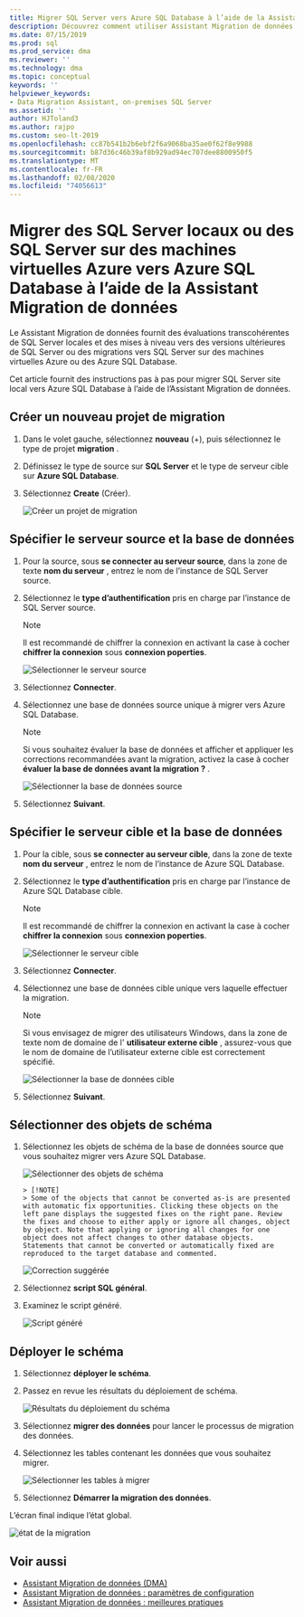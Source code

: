 ```yaml
---
title: Migrer SQL Server vers Azure SQL Database à l’aide de la Assistant Migration de données
description: Découvrez comment utiliser Assistant Migration de données pour migrer un SQL Server local vers Azure SQL Database
ms.date: 07/15/2019
ms.prod: sql
ms.prod_service: dma
ms.reviewer: ''
ms.technology: dma
ms.topic: conceptual
keywords: ''
helpviewer_keywords:
- Data Migration Assistant, on-premises SQL Server
ms.assetid: ''
author: HJToland3
ms.author: rajpo
ms.custom: seo-lt-2019
ms.openlocfilehash: cc87b541b2b6ebf2f6a9068ba35ae0f62f8e9988
ms.sourcegitcommit: b87d36c46b39af8b929ad94ec707dee8800950f5
ms.translationtype: MT
ms.contentlocale: fr-FR
ms.lasthandoff: 02/08/2020
ms.locfileid: "74056613"
---
```

# <a name="migrate-on-premises-sql-server-or-sql-server-on-azure-vms-to-azure-sql-database-using-the-data-migration-assistant"></a>Migrer des SQL Server locaux ou des SQL Server sur des machines virtuelles Azure vers Azure SQL Database à l’aide de la Assistant Migration de données

Le Assistant Migration de données fournit des évaluations transcohérentes de SQL Server locales et des mises à niveau vers des versions ultérieures de SQL Server ou des migrations vers SQL Server sur des machines virtuelles Azure ou des Azure SQL Database.

Cet article fournit des instructions pas à pas pour migrer SQL Server site local vers Azure SQL Database à l’aide de l’Assistant Migration de données.

## <a name="create-a-new-migration-project"></a>Créer un nouveau projet de migration

1. Dans le volet gauche, sélectionnez **nouveau** (+), puis sélectionnez le type de projet **migration** .

2. Définissez le type de source sur **SQL Server** et le type de serveur cible sur **Azure SQL Database**.

3. Sélectionnez **Create** (Créer).

   ![Créer un projet de migration](../dma/media/NewCreate1.png)

## <a name="specify-the-source-server-and-database"></a>Spécifier le serveur source et la base de données

1. Pour la source, sous **se connecter au serveur source**, dans la zone de texte **nom du serveur** , entrez le nom de l’instance de SQL Server source.

2. Sélectionnez le **type d’authentification** pris en charge par l’instance de SQL Server source.

   > [!NOTE]
   > Il est recommandé de chiffrer la connexion en activant la case à cocher **chiffrer la connexion** sous **connexion poperties**.

    ![Sélectionner le serveur source](../dma/media/select-source-server.png)

3. Sélectionnez **Connecter**.

4. Sélectionnez une base de données source unique à migrer vers Azure SQL Database.

   > [!NOTE]
   > Si vous souhaitez évaluer la base de données et afficher et appliquer les corrections recommandées avant la migration, activez la case à cocher **évaluer la base de données avant la migration ?** .

    ![Sélectionner la base de données source](../dma/media/select-source-database.png)

5. Sélectionnez **Suivant**.

## <a name="specify-the-target-server-and-database"></a>Spécifier le serveur cible et la base de données

1. Pour la cible, sous **se connecter au serveur cible**, dans la zone de texte **nom du serveur** , entrez le nom de l’instance de Azure SQL Database. 

2. Sélectionnez le **type d’authentification** pris en charge par l’instance de Azure SQL Database cible.

   > [!NOTE]
   > Il est recommandé de chiffrer la connexion en activant la case à cocher **chiffrer la connexion** sous **connexion poperties**.

     ![Sélectionner le serveur cible](../dma/media/select-target-server.png)

3. Sélectionnez **Connecter**.

4. Sélectionnez une base de données cible unique vers laquelle effectuer la migration.

   > [!NOTE]
   > Si vous envisagez de migrer des utilisateurs Windows, dans la zone de texte nom de domaine de l' **utilisateur externe cible** , assurez-vous que le nom de domaine de l’utilisateur externe cible est correctement spécifié.

    ![Sélectionner la base de données cible](../dma/media/select-target-database.png)

5. Sélectionnez **Suivant**.

## <a name="select-schema-objects"></a>Sélectionner des objets de schéma

1. Sélectionnez les objets de schéma de la base de données source que vous souhaitez migrer vers Azure SQL Database.

    ![Sélectionner des objets de schéma](../dma/media/select-schema-objects.png)

       > [!NOTE]
       > Some of the objects that cannot be converted as-is are presented with automatic fix opportunities. Clicking these objects on the left pane displays the suggested fixes on the right pane. Review the fixes and choose to either apply or ignore all changes, object by object. Note that applying or ignoring all changes for one object does not affect changes to other database objects. Statements that cannot be converted or automatically fixed are reproduced to the target database and commented.

    ![Correction suggérée](../dma/media/suggested-fix.png)

2. Sélectionnez **script SQL général**.

3. Examinez le script généré.

    ![Script généré](../dma/media/generated-script.png)

## <a name="deploy-schema"></a>Déployer le schéma

1. Sélectionnez **déployer le schéma**.

2. Passez en revue les résultats du déploiement de schéma.

    ![Résultats du déploiement du schéma](../dma/media/schema-deployment-results.png)

3. Sélectionnez **migrer des données** pour lancer le processus de migration des données.

4. Sélectionnez les tables contenant les données que vous souhaitez migrer.

    ![Sélectionner les tables à migrer](../dma/media/select-tables-to-migrate.png) 

5. Sélectionnez **Démarrer la migration des données**.

L’écran final indique l’état global.

   ![état de la migration](../dma/media/migration-status.png) 

## <a name="see-also"></a>Voir aussi

* [Assistant Migration de données (DMA)](../dma/dma-overview.md)
* [Assistant Migration de données : paramètres de configuration](../dma/dma-configurationsettings.md)
* [Assistant Migration de données : meilleures pratiques](../dma/dma-bestpractices.md)
